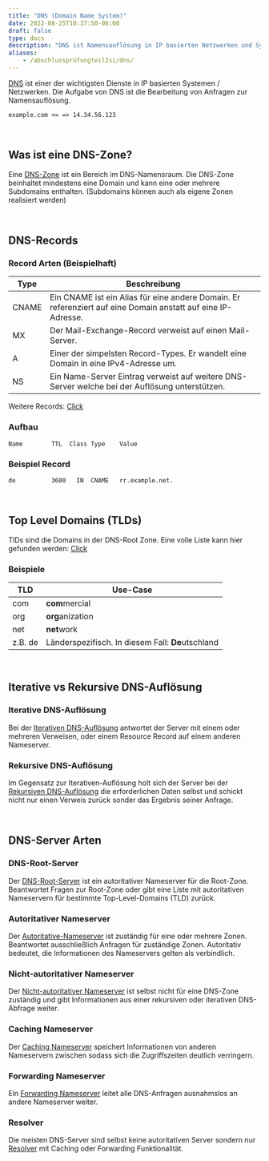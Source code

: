 ```yaml
---
title: "DNS (Domain Name System)"
date: 2022-08-25T10:37:50-06:00
draft: false
type: docs
description: "DNS ist Namensauflösung in IP basierten Netzwerken und Systemen."
aliases:
    - /abschlussprüfungteil2si/dns/
---
```


[DNS](https://webdeasy.de/domain-name-system-dns-grundlagen/) ist einer der wichtigsten Dienste in IP basierten Systemen / Netzwerken. Die Aufgabe von DNS ist die Bearbeitung von Anfragen zur Namensauflösung.

```
example.com <= => 14.34.56.123
```

<br>

## Was ist eine DNS-Zone?

Eine [DNS-Zone](https://www.cloudflare.com/learning/dns/glossary/dns-zone/) ist ein Bereich im DNS-Namensraum. Die DNS-Zone beinhaltet mindestens eine Domain und kann eine oder mehrere Subdomains enthalten. (Subdomains können auch als eigene Zonen realisiert werden)

<br>

## DNS-Records

### Record Arten (Beispielhaft)

| Type  | Beschreibung                                                                                                 |
| ----- | ------------------------------------------------------------------------------------------------------------ |
| CNAME | Ein CNAME ist ein Alias für eine andere Domain. Er referenziert auf eine Domain anstatt auf eine IP-Adresse. |
| MX    | Der Mail-Exchange-Record verweist auf einen Mail-Server.                                                     |
| A     | Einer der simpelsten Record-Types. Er wandelt eine Domain in eine IPv4-Adresse um.                           |
| NS    | Ein Name-Server Eintrag verweist auf weitere DNS-Server welche bei der Auflösung unterstützen.               |

Weitere Records: [Click](https://en.wikipedia.org/wiki/List_of_DNS_record_types)

### Aufbau

```
Name        TTL  Class Type    Value
```

### Beispiel Record

```
de          3600   IN  CNAME   rr.example.net.
```

<br>

## Top Level Domains (TLDs)

TlDs sind die Domains in der DNS-Root Zone. Eine volle Liste kann hier gefunden werden: [Click](https://en.wikipedia.org/wiki/List_of_Internet_top-level_domains)

### Beispiele

| TLD     | Use-Case                                          |
| ------- | ------------------------------------------------- |
| com     | **com**mercial                                    |
| org     | **org**anization                                  |
| net     | **net**work                                       |
| z.B. de | Länderspezifisch. In diesem Fall: **De**utschland |

<br>

## Iterative vs Rekursive DNS-Auflösung

### Iterative DNS-Auflösung

Bei der [Iterativen DNS-Auflösung](https://de.wikipedia.org/wiki/Rekursive_und_iterative_Namensaufl%C3%B6sung) antwortet der Server mit einem oder mehreren Verweisen, oder einem Resource Record auf einem anderen Nameserver.

### Rekursive DNS-Auflösung

Im Gegensatz zur Iterativen-Auflösung holt sich der Server bei der [Rekursiven DNS-Auflösung](https://de.wikipedia.org/wiki/Rekursive_und_iterative_Namensaufl%C3%B6sung) die erforderlichen Daten selbst und schickt nicht nur einen Verweis zurück sonder das Ergebnis seiner Anfrage.

<br>

## DNS-Server Arten

### DNS-Root-Server

Der [DNS-Root-Server](https://www.cloudflare.com/learning/dns/glossary/dns-root-server/) ist ein autoritativer Nameserver für die Root-Zone. Beantwortet Fragen zur Root-Zone oder gibt eine Liste mit autoritativen Nameservern für bestimmte Top-Level-Domains (TLD) zurück.

### Autoritativer Nameserver

Der [Autoritative-Nameserver](https://nullrouted.space/2021/11/03/understanding-dns-authoritative-nameservers/) ist zuständig für eine oder mehrere Zonen. Beantwortet ausschließlich Anfragen für zuständige Zonen. Autoritativ bedeutet, die Informationen des Nameservers gelten als verbindlich.

### Nicht-autoritativer Nameserver

Der [Nicht-autoritativer Nameserver](https://tecadmin.net/authoritative-non-authoritative-dns-server/) ist selbst nicht für eine DNS-Zone zuständig und gibt Informationen aus einer rekursiven oder iterativen
DNS-Abfrage weiter.

### Caching Nameserver

Der [Caching Nameserver](https://doxfer.webmin.com/Webmin/Caching_Nameserver) speichert Informationen von anderen Nameservern zwischen sodass sich die Zugriffszeiten deutlich verringern.

### Forwarding Nameserver

Ein [Forwarding Nameserver](https://social.dnsmadeeasy.com/blog/understanding-dns-forwarding/) leitet alle DNS-Anfragen ausnahmslos an andere Nameserver weiter.

### Resolver

Die meisten DNS-Server sind selbst keine autoritativen Server sondern nur [Resolver](https://www.computerhope.com/jargon/d/dns-resolver.htm) mit Caching oder Forwarding Funktionalität.
